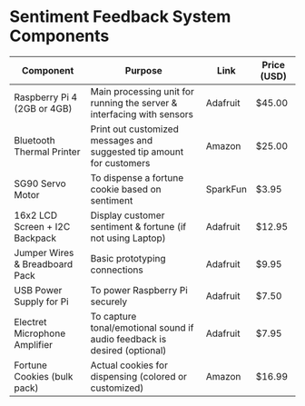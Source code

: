# Sentiment Feedback System Components

| Component | Purpose | Link | Price (USD) |
|-----------|---------|------|-------------|
| Raspberry Pi 4 (2GB or 4GB) | Main processing unit for running the server & interfacing with sensors | Adafruit | $45.00 |
| Bluetooth Thermal Printer | Print out customized messages and suggested tip amount for customers | Amazon | $25.00 |
| SG90 Servo Motor | To dispense a fortune cookie based on sentiment | SparkFun | $3.95 |
| 16x2 LCD Screen + I2C Backpack | Display customer sentiment & fortune (if not using Laptop) | Adafruit | $12.95 |
| Jumper Wires & Breadboard Pack | Basic prototyping connections | Adafruit | $9.95 |
| USB Power Supply for Pi | To power Raspberry Pi securely | Adafruit | $7.50 |
| Electret Microphone Amplifier | To capture tonal/emotional sound if audio feedback is desired (optional) | Adafruit | $7.95 |
| Fortune Cookies (bulk pack) | Actual cookies for dispensing (colored or customized) | Amazon | $16.99 | 
